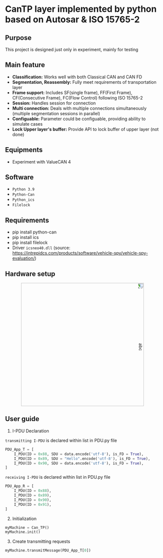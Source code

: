 # CanTP layer implemented by python based on Autosar & ISO 15765-2

## Purpose
This project is designed just only in experiment, mainly for testing

## Main feature
- **Classification:** Works well with both Classical CAN and CAN FD
- **Segmentation, Reassembly:** Fully meet requirements of transportation layer
- **Frame support:** Includes SF(single frame), FF(First Frame), CF(Consecutive Frame), FC(Flow Control) following ISO 15765-2
- **Session:** Handles session for connection
- **Multi connection:** Deals with multiple connections simultaneously (multiple segmentation sessions in parallel)
- **Configuable:** Parameter could be configuable, providing ability to simulate cases
- **Lock Upper layer's buffer:** Provide API to lock buffer of upper layer (not done)

## Equipments
- Experiment with ValueCAN 4

## Software
- `Python 3.9`
- `Python-Can` 
- `Python_ics`
- `Filelock`


## Requirements
- pip install python-can
- pip install ics
- pip install filelock
- Driver `icsneo40.dll` (source: https://intrepidcs.com/products/software/vehicle-spy/vehicle-spy-evaluation/)

## Hardware setup
<div align="center">
  <img src="https://github.com/user-attachments/assets/a2bc839d-06ba-4c76-993b-847e257f563c" alt="abc" style="transform: rotate(90deg);" width = "400"/>
</div>

## User guide
1. I-PDU Declaration

`transmitting I-PDU` is declared within list in PDU.py file
```python
PDU_App_T = [
    I_PDU(ID = 0x88, SDU = data.encode('utf-8'), is_FD = True),
    I_PDU(ID = 0x89, SDU = "Hello".encode('utf-8'), is_FD = True),
    I_PDU(ID = 0x90, SDU = data.encode('utf-8'), is_FD = True),
]
```

`receiving I-PDU` is declared within list in PDU.py file
```python
PDU_App_R = [
    I_PDU(ID = 0x88),
    I_PDU(ID = 0x89),
    I_PDU(ID = 0x90),
    I_PDU(ID = 0x91),
]
```
2. Initialization
```python
myMachine = Can_TP()
myMachine.init()
```
3. Create transmitting requests
```python
myMachine.transmitMessage(PDU_App_T[0])
```
